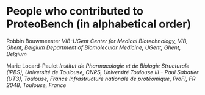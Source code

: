 # People who contributed to ProteoBench (in alphabetical order)

Robbin Bouwmeester
*VIB-UGent Center for Medical Biotechnology, VIB, Ghent, Belgium*
*Department of Biomolecular Medicine, UGent, Ghent, Belgium*

Marie Locard-Paulet 
*Institut de Pharmacologie et de Biologie Structurale (IPBS), Université de Toulouse, CNRS, Université Toulouse III - Paul Sabatier (UT3), Toulouse, France*
*Infrastructure nationale de protéomique, ProFI, FR 2048, Toulouse, France*






